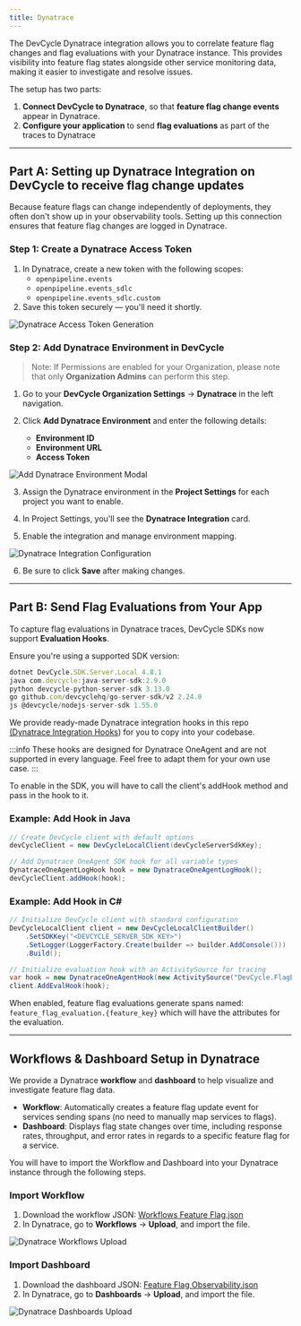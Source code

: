 ```yaml
---
title: Dynatrace
---
```


The DevCycle Dynatrace integration allows you to correlate feature flag changes and flag evaluations with your Dynatrace instance. This provides visibility into feature flag states alongside other service monitoring data, making it easier to investigate and resolve issues.

The setup has two parts:

1. **Connect DevCycle to Dynatrace**, so that **feature flag change events** appear in Dynatrace.
2. **Configure your application** to send **flag evaluations** as part of the traces to Dynatrace

---

## Part A: Setting up Dynatrace Integration on DevCycle to receive flag change updates

Because feature flags can change independently of deployments, they often don't show up in your observability tools. Setting up this connection ensures that feature flag changes are logged in Dynatrace.

### Step 1: Create a Dynatrace Access Token

1. In Dynatrace, create a new token with the following scopes:
   - `openpipeline.events`
   - `openpipeline.events_sdlc`
   - `openpipeline.events_sdlc.custom`
2. Save this token securely — you'll need it shortly.

![Dynatrace Access Token Generation](/aug2025-dynatrace-UI-token-creation.png)

### Step 2: Add Dynatrace Environment in DevCycle

> Note: If Permissions are enabled for your Organization, please note that only **Organization Admins** can perform this step.

1. Go to your **DevCycle Organization Settings** → **Dynatrace** in the left navigation.
2. Click **Add Dynatrace Environment** and enter the following details:

   - **Environment ID**
   - **Environment URL**
   - **Access Token**

![Add Dynatrace Environment Modal](/aug2025-add-dynatrace-enc.png)

3. Assign the Dynatrace environment in the **Project Settings** for each project you want to enable.

4. In Project Settings, you'll see the **Dynatrace Integration** card.

5. Enable the integration and manage environment mapping.

![Dynatrace Integration Configuration](/aug2025-dynatrace-project-settings.png)

6. Be sure to click **Save** after making changes.

---

## Part B: Send Flag Evaluations from Your App

To capture flag evaluations in Dynatrace traces, DevCycle SDKs now support **Evaluation Hooks**.

Ensure you're using a supported SDK version:

```jsx
dotnet DevCycle.SDK.Server.Local 4.8.1
java com.devcycle:java-server-sdk:2.9.0
python devcycle-python-server-sdk 3.13.0
go github.com/devcyclehq/go-server-sdk/v2 2.24.0
js @devcycle/nodejs-server-sdk 1.55.0
```

We provide ready-made Dynatrace integration hooks in this repo [(Dynatrace Integration Hooks](https://github.com/DevCycleHQ-Sandbox/devcycle-integration-hooks)) for you to copy into your codebase.

:::info
These hooks are designed for Dynatrace OneAgent and are not supported in every language. Feel free to adapt them for your own use case.
:::

To enable in the SDK, you will have to call the client's addHook method and pass in the hook to it.

### Example: Add Hook in Java

```java
// Create DevCycle client with default options
devCycleClient = new DevCycleLocalClient(devCycleServerSdkKey);

// Add Dynatrace OneAgent SDK hook for all variable types
DynatraceOneAgentLogHook hook = new DynatraceOneAgentLogHook();
devCycleClient.addHook(hook);
```

### Example: Add Hook in C#

```csharp
// Initialize DevCycle client with standard configuration
DevCycleLocalClient client = new DevCycleLocalClientBuilder()
    .SetSDKKey("<DEVCYCLE_SERVER_SDK_KEY>")
    .SetLogger(LoggerFactory.Create(builder => builder.AddConsole()))
    .Build();

// Initialize evaluation hook with an ActivitySource for tracing
var hook = new DynatraceOneAgentHook(new ActivitySource("DevCycle.FlagEvaluations"));
client.AddEvalHook(hook);
```

When enabled, feature flag evaluations generate spans named: `feature_flag_evaluation.{feature_key}` which will have the attributes for the evaluation.

---

## Workflows & Dashboard Setup in Dynatrace

We provide a Dynatrace **workflow** and **dashboard** to help visualize and investigate feature flag data.

- **Workflow**: Automatically creates a feature flag update event for services sending spans (no need to manually map services to flags).
- **Dashboard**: Displays flag state changes over time, including response rates, throughput, and error rates in regards to a specific feature flag for a service.

You will have to import the Workflow and Dashboard into your Dynatrace instance through the following steps.

### Import Workflow

1. Download the workflow JSON: [Workflows Feature Flag.json](https://github.com/DevCycleHQ-Labs/dynatrace-integration/blob/main/Workflows%20Feature%20Flag.json)
2. In Dynatrace, go to **Workflows** → **Upload**, and import the file.

![Dynatrace Workflows Upload](/aug2025-dynatrace-workflow-import.png)

### Import Dashboard

1. Download the dashboard JSON: [Feature Flag Observability.json](https://github.com/DevCycleHQ-Labs/dynatrace-integration/blob/main/Feature%20Flag%20Observability.json)
2. In Dynatrace, go to **Dashboards** → **Upload**, and import the file.

![Dynatrace Dashboards Upload](/aug2025-dynatrace-dashboard-import.png)

